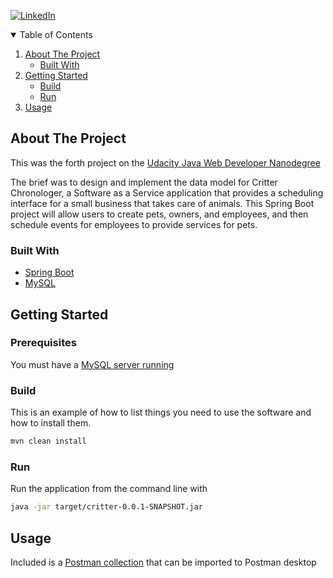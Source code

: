 [![LinkedIn][linkedin-shield]][linkedin-url]

<!-- TABLE OF CONTENTS -->
<details open="open">
  <summary>Table of Contents</summary>
  <ol>
    <li>
      <a href="#about-the-project">About The Project</a>
      <ul>
        <li><a href="#built-with">Built With</a></li>
      </ul>
    </li>
    <li>
      <a href="#getting-started">Getting Started</a>
      <ul>
        <li><a href="#build">Build</a></li>
        <li><a href="#run">Run</a></li>
      </ul>
    </li>
    <li><a href="#usage">Usage</a></li>
  </ol>
</details>



<!-- ABOUT THE PROJECT -->
## About The Project

This was the forth project on the [Udacity Java Web Developer Nanodegree](https://www.udacity.com/course/java-developer-nanodegree--nd035)

The brief was to design and implement the data model for Critter Chronologer, a Software as a Service application that provides a scheduling interface for a small business that takes care of animals. This Spring Boot project will allow users to create pets, owners, and employees, and then schedule events for employees to provide services for pets.

### Built With

* [Spring Boot](https://spring.io/projects/spring-boot)
* [MySQL](https://dev.mysql.com/)


## Getting Started

### Prerequisites 

You must have a [MySQL server running](https://dev.mysql.com/doc/mysql-getting-started/en/) 

### Build

This is an example of how to list things you need to use the software and how to install them.

  ```sh
  mvn clean install
  ```

### Run

Run the application from the command line with 

  ```sh 
  java -jar target/critter-0.0.1-SNAPSHOT.jar
  ```
## Usage
Included is a [Postman collection](src/main/resources/Udacity.postman_collection.json) that can be imported to Postman desktop


[linkedin-shield]: https://img.shields.io/badge/-LinkedIn-black.svg?style=for-the-badge&logo=linkedin&colorB=555
[linkedin-url]: https://www.linkedin.com/in/danrhjones/
